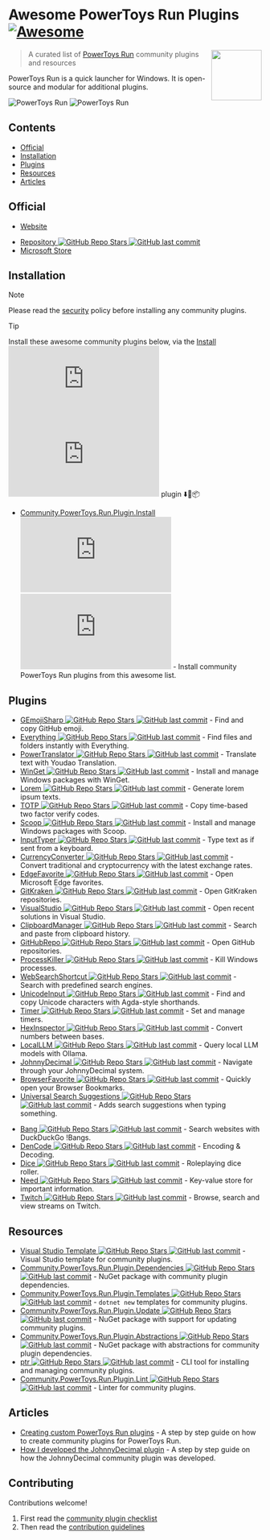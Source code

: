 # Awesome PowerToys Run Plugins [![Awesome](https://awesome.re/badge.svg)](https://awesome.re)<!-- omit in toc -->

<!--lint disable double-link-->
[<img src="https://github.com/hlaueriksson/awesome-powertoys-run-plugins/raw/main/powertoys-logo.png" align="right" width="100">](https://learn.microsoft.com/en-us/windows/powertoys/run)

> A curated list of [PowerToys Run](https://learn.microsoft.com/en-us/windows/powertoys/run) community plugins and resources
<!--lint enable double-link-->

PowerToys Run is a quick launcher for Windows. It is open-source and modular for additional plugins.

![PowerToys Run](https://github.com/hlaueriksson/awesome-powertoys-run-plugins/raw/main/launcher-dark.png)
![PowerToys Run](https://github.com/hlaueriksson/awesome-powertoys-run-plugins/raw/main/launcher-light.png)

## Contents<!-- omit in toc -->

- [Official](#official)
- [Installation](#installation)
- [Plugins](#plugins)
- [Resources](#resources)
- [Articles](#articles)

## Official

<!--lint disable double-link-->
- [Website](https://learn.microsoft.com/en-us/windows/powertoys/run)
<!--lint enable double-link-->
- [Repository ![GitHub Repo Stars](https://img.shields.io/github/stars/microsoft/PowerToys) ![GitHub last commit](https://img.shields.io/github/last-commit/microsoft/PowerToys)](https://github.com/microsoft/PowerToys)
- [Microsoft Store](https://apps.microsoft.com/detail/xp89dcgq3k6vld)

## Installation

<!--lint disable no-undefined-references-->
> [!NOTE]
> Please read the [security](security.md) policy before installing any community plugins.
<!--lint enable no-undefined-references-->

<!--lint disable double-link-->
<!--lint disable no-undefined-references-->
> [!TIP]
> Install these awesome community plugins below, via the [Install ![GitHub Repo Stars](https://img.shields.io/github/stars/hlaueriksson/Community.PowerToys.Run.Plugin.Install) ![GitHub last commit](https://img.shields.io/github/last-commit/hlaueriksson/Community.PowerToys.Run.Plugin.Install)](https://github.com/hlaueriksson/Community.PowerToys.Run.Plugin.Install) plugin ⬇️🔌📦
<!--lint enable no-undefined-references-->

- [Community.PowerToys.Run.Plugin.Install ![GitHub Repo Stars](https://img.shields.io/github/stars/hlaueriksson/Community.PowerToys.Run.Plugin.Install) ![GitHub last commit](https://img.shields.io/github/last-commit/hlaueriksson/Community.PowerToys.Run.Plugin.Install)](https://github.com/hlaueriksson/Community.PowerToys.Run.Plugin.Install) - Install community PowerToys Run plugins from this awesome list.
<!--lint enable double-link-->

## Plugins

- [GEmojiSharp ![GitHub Repo Stars](https://img.shields.io/github/stars/hlaueriksson/GEmojiSharp) ![GitHub last commit](https://img.shields.io/github/last-commit/hlaueriksson/GEmojiSharp)](https://github.com/hlaueriksson/GEmojiSharp#gemojisharppowertoysrun) - Find and copy GitHub emoji.
- [Everything ![GitHub Repo Stars](https://img.shields.io/github/stars/lin-ycv/EverythingPowerToys) ![GitHub last commit](https://img.shields.io/github/last-commit/lin-ycv/EverythingPowerToys)](https://github.com/lin-ycv/EverythingPowerToys) - Find files and folders instantly with Everything.
- [PowerTranslator ![GitHub Repo Stars](https://img.shields.io/github/stars/N0I0C0K/PowerTranslator) ![GitHub last commit](https://img.shields.io/github/last-commit/N0I0C0K/PowerTranslator)](https://github.com/N0I0C0K/PowerTranslator) - Translate text with Youdao Translation.
- [WinGet ![GitHub Repo Stars](https://img.shields.io/github/stars/bostrot/PowerToysRunPluginWinget) ![GitHub last commit](https://img.shields.io/github/last-commit/bostrot/PowerToysRunPluginWinget)](https://github.com/bostrot/PowerToysRunPluginWinget) - Install and manage Windows packages with WinGet.
- [Lorem ![GitHub Repo Stars](https://img.shields.io/github/stars/dxn-9/prun-lorem) ![GitHub last commit](https://img.shields.io/github/last-commit/dxn-9/prun-lorem)](https://github.com/dxn-9/prun-lorem) - Generate lorem ipsum texts.
- [TOTP ![GitHub Repo Stars](https://img.shields.io/github/stars/KawaiiZapic/PowertoysRunTOTP) ![GitHub last commit](https://img.shields.io/github/last-commit/KawaiiZapic/PowertoysRunTOTP)](https://github.com/KawaiiZapic/PowertoysRunTOTP) - Copy time-based two factor verify codes.
- [Scoop ![GitHub Repo Stars](https://img.shields.io/github/stars/Quriz/PowerToysRunScoop) ![GitHub last commit](https://img.shields.io/github/last-commit/Quriz/PowerToysRunScoop)](https://github.com/Quriz/PowerToysRunScoop) - Install and manage Windows packages with Scoop.
- [InputTyper ![GitHub Repo Stars](https://img.shields.io/github/stars/CoreyHayward/PowerToys-Run-InputTyper) ![GitHub last commit](https://img.shields.io/github/last-commit/CoreyHayward/PowerToys-Run-InputTyper)](https://github.com/CoreyHayward/PowerToys-Run-InputTyper) - Type text as if sent from a keyboard.
- [CurrencyConverter ![GitHub Repo Stars](https://img.shields.io/github/stars/Advaith3600/PowerToys-Run-Currency-Converter) ![GitHub last commit](https://img.shields.io/github/last-commit/Advaith3600/PowerToys-Run-Currency-Converter)](https://github.com/Advaith3600/PowerToys-Run-Currency-Converter) - Convert traditional and cryptocurrency with the latest exchange rates.
- [EdgeFavorite ![GitHub Repo Stars](https://img.shields.io/github/stars/davidegiacometti/PowerToys-Run-EdgeFavorite) ![GitHub last commit](https://img.shields.io/github/last-commit/davidegiacometti/PowerToys-Run-EdgeFavorite)](https://github.com/davidegiacometti/PowerToys-Run-EdgeFavorite) - Open Microsoft Edge favorites.
- [GitKraken ![GitHub Repo Stars](https://img.shields.io/github/stars/davidegiacometti/PowerToys-Run-GitKraken) ![GitHub last commit](https://img.shields.io/github/last-commit/davidegiacometti/PowerToys-Run-GitKraken)](https://github.com/davidegiacometti/PowerToys-Run-GitKraken) - Open GitKraken repositories.
- [VisualStudio ![GitHub Repo Stars](https://img.shields.io/github/stars/davidegiacometti/PowerToys-Run-VisualStudio) ![GitHub last commit](https://img.shields.io/github/last-commit/davidegiacometti/PowerToys-Run-VisualStudio)](https://github.com/davidegiacometti/PowerToys-Run-VisualStudio) - Open recent solutions in Visual Studio.
- [ClipboardManager ![GitHub Repo Stars](https://img.shields.io/github/stars/CoreyHayward/PowerToys-Run-ClipboardManager) ![GitHub last commit](https://img.shields.io/github/last-commit/CoreyHayward/PowerToys-Run-ClipboardManager)](https://github.com/CoreyHayward/PowerToys-Run-ClipboardManager) - Search and paste from clipboard history.
- [GitHubRepo ![GitHub Repo Stars](https://img.shields.io/github/stars/8LWXpg/PowerToysRun-GitHubRepo) ![GitHub last commit](https://img.shields.io/github/last-commit/8LWXpg/PowerToysRun-GitHubRepo)](https://github.com/8LWXpg/PowerToysRun-GitHubRepo) - Open GitHub repositories.
- [ProcessKiller ![GitHub Repo Stars](https://img.shields.io/github/stars/8LWXpg/PowerToysRun-ProcessKiller) ![GitHub last commit](https://img.shields.io/github/last-commit/8LWXpg/PowerToysRun-ProcessKiller)](https://github.com/8LWXpg/PowerToysRun-ProcessKiller) - Kill Windows processes.
- [WebSearchShortcut ![GitHub Repo Stars](https://img.shields.io/github/stars/Daydreamer-riri/PowerToys-Run-WebSearchShortcut) ![GitHub last commit](https://img.shields.io/github/last-commit/Daydreamer-riri/PowerToys-Run-WebSearchShortcut)](https://github.com/Daydreamer-riri/PowerToys-Run-WebSearchShortcut) - Search with predefined search engines.
- [UnicodeInput ![GitHub Repo Stars](https://img.shields.io/github/stars/nathancartlidge/powertoys-run-unicode) ![GitHub last commit](https://img.shields.io/github/last-commit/nathancartlidge/powertoys-run-unicode)](https://github.com/nathancartlidge/powertoys-run-unicode) - Find and copy Unicode characters with Agda-style shorthands.
- [Timer ![GitHub Repo Stars](https://img.shields.io/github/stars/CoreyHayward/PowerToys-Run-Timer) ![GitHub last commit](https://img.shields.io/github/last-commit/CoreyHayward/PowerToys-Run-Timer)](https://github.com/CoreyHayward/PowerToys-Run-Timer) - Set and manage timers.
- [HexInspector ![GitHub Repo Stars](https://img.shields.io/github/stars/NaroZeol/PowerHexInspector) ![GitHub last commit](https://img.shields.io/github/last-commit/NaroZeol/PowerHexInspector)](https://github.com/NaroZeol/PowerHexInspector) - Convert numbers between bases.
- [LocalLLM ![GitHub Repo Stars](https://img.shields.io/github/stars/Darkdriller/PowerToys-Run-LocalLLm) ![GitHub last commit](https://img.shields.io/github/last-commit/Darkdriller/PowerToys-Run-LocalLLm)](https://github.com/Darkdriller/PowerToys-Run-LocalLLm) - Query local LLM models with Ollama.
- [JohnnyDecimal ![GitHub Repo Stars](https://img.shields.io/github/stars/seguri/PowerToys-Run-JohnnyDecimal) ![GitHub last commit](https://img.shields.io/github/last-commit/seguri/PowerToys-Run-JohnnyDecimal)](https://github.com/seguri/PowerToys-Run-JohnnyDecimal) - Navigate through your JohnnyDecimal system.
- [BrowserFavorite ![GitHub Repo Stars](https://img.shields.io/github/stars/Der-Penz/PowerToys-Run-BrowserFavorite) ![GitHub last commit](https://img.shields.io/github/last-commit/Der-Penz/PowerToys-Run-BrowserFavorite)](https://github.com/Der-Penz/PowerToys-Run-BrowserFavorite) - Quickly open your Browser Bookmarks.
- [Universal Search Suggestions ![GitHub Repo Stars](https://img.shields.io/github/stars/Fefedu973/PowerToys-Run-Universal-Search-Suggestions-Plugin) ![GitHub last commit](https://img.shields.io/github/last-commit/Fefedu973/PowerToys-Run-Universal-Search-Suggestions-Plugin)](https://github.com/Fefedu973/PowerToys-Run-Universal-Search-Suggestions-Plugin/) - Adds search suggestions when typing something.
<!--lint disable double-link-->
- [Bang ![GitHub Repo Stars](https://img.shields.io/github/stars/hlaueriksson/Community.PowerToys.Run.Plugins) ![GitHub last commit](https://img.shields.io/github/last-commit/hlaueriksson/Community.PowerToys.Run.Plugins)](https://github.com/hlaueriksson/Community.PowerToys.Run.Plugins#bang) - Search websites with DuckDuckGo !Bangs.
- [DenCode ![GitHub Repo Stars](https://img.shields.io/github/stars/hlaueriksson/Community.PowerToys.Run.Plugins) ![GitHub last commit](https://img.shields.io/github/last-commit/hlaueriksson/Community.PowerToys.Run.Plugins)](https://github.com/hlaueriksson/Community.PowerToys.Run.Plugins#dencode) - Encoding & Decoding.
- [Dice ![GitHub Repo Stars](https://img.shields.io/github/stars/hlaueriksson/Community.PowerToys.Run.Plugins) ![GitHub last commit](https://img.shields.io/github/last-commit/hlaueriksson/Community.PowerToys.Run.Plugins)](https://github.com/hlaueriksson/Community.PowerToys.Run.Plugins#dice) - Roleplaying dice roller.
- [Need ![GitHub Repo Stars](https://img.shields.io/github/stars/hlaueriksson/Community.PowerToys.Run.Plugins) ![GitHub last commit](https://img.shields.io/github/last-commit/hlaueriksson/Community.PowerToys.Run.Plugins)](https://github.com/hlaueriksson/Community.PowerToys.Run.Plugins#need) - Key-value store for important information.
- [Twitch ![GitHub Repo Stars](https://img.shields.io/github/stars/hlaueriksson/Community.PowerToys.Run.Plugins) ![GitHub last commit](https://img.shields.io/github/last-commit/hlaueriksson/Community.PowerToys.Run.Plugins)](https://github.com/hlaueriksson/Community.PowerToys.Run.Plugins#twitch) - Browse, search and view streams on Twitch.
<!--lint enable double-link-->

## Resources

- [Visual Studio Template ![GitHub Repo Stars](https://img.shields.io/github/stars/8LWXpg/PowerToysRun-PluginTemplate) ![GitHub last commit](https://img.shields.io/github/last-commit/8LWXpg/PowerToysRun-PluginTemplate)](https://github.com/8LWXpg/PowerToysRun-PluginTemplate) - Visual Studio template for community plugins.
- [Community.PowerToys.Run.Plugin.Dependencies ![GitHub Repo Stars](https://img.shields.io/github/stars/hlaueriksson/Community.PowerToys.Run.Plugin.Dependencies) ![GitHub last commit](https://img.shields.io/github/last-commit/hlaueriksson/Community.PowerToys.Run.Plugin.Dependencies)](https://github.com/hlaueriksson/Community.PowerToys.Run.Plugin.Dependencies) - NuGet package with community plugin dependencies.
- [Community.PowerToys.Run.Plugin.Templates ![GitHub Repo Stars](https://img.shields.io/github/stars/hlaueriksson/Community.PowerToys.Run.Plugin.Templates) ![GitHub last commit](https://img.shields.io/github/last-commit/hlaueriksson/Community.PowerToys.Run.Plugin.Templates)](https://github.com/hlaueriksson/Community.PowerToys.Run.Plugin.Templates) - `dotnet new` templates for community plugins.
- [Community.PowerToys.Run.Plugin.Update ![GitHub Repo Stars](https://img.shields.io/github/stars/hlaueriksson/Community.PowerToys.Run.Plugin.Update) ![GitHub last commit](https://img.shields.io/github/last-commit/hlaueriksson/Community.PowerToys.Run.Plugin.Update)](https://github.com/hlaueriksson/Community.PowerToys.Run.Plugin.Update) - NuGet package with support for updating community plugins.
- [Community.PowerToys.Run.Plugin.Abstractions ![GitHub Repo Stars](https://img.shields.io/github/stars/hlaueriksson/Community.PowerToys.Run.Plugin.Abstractions) ![GitHub last commit](https://img.shields.io/github/last-commit/hlaueriksson/Community.PowerToys.Run.Plugin.Abstractions)](https://github.com/hlaueriksson/Community.PowerToys.Run.Plugin.Abstractions) - NuGet package with abstractions for community plugin dependencies.
- [ptr ![GitHub Repo Stars](https://img.shields.io/github/stars/8LWXpg/ptr) ![GitHub last commit](https://img.shields.io/github/last-commit/8LWXpg/ptr)](https://github.com/8LWXpg/ptr) - CLI tool for installing and managing community plugins.
- [Community.PowerToys.Run.Plugin.Lint ![GitHub Repo Stars](https://img.shields.io/github/stars/hlaueriksson/Community.PowerToys.Run.Plugin.Lint) ![GitHub last commit](https://img.shields.io/github/last-commit/hlaueriksson/Community.PowerToys.Run.Plugin.Lint)](https://github.com/hlaueriksson/Community.PowerToys.Run.Plugin.Lint) - Linter for community plugins.

## Articles

- [Creating custom PowerToys Run plugins](https://conductofcode.io/post/creating-custom-powertoys-run-plugins/) - A step by step guide on how to create community plugins for PowerToys Run.
- [How I developed the JohnnyDecimal plugin](https://blog.seguri.dev/posts/powertoys-run-johnnydecimal/) - A step by step guide on how the JohnnyDecimal community plugin was developed.

## Contributing

Contributions welcome!

1. First read the [community plugin checklist](checklist.md)
2. Then read the [contribution guidelines](contributing.md)

<!--
npx awesome-lint https://github.com/hlaueriksson/awesome-powertoys-run-plugins
-->
